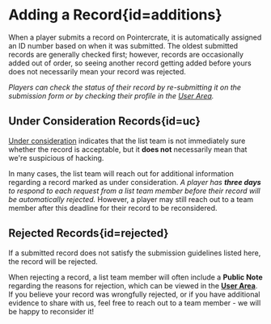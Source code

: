 <div class='panel fade js-scroll-anim' data-anim='fade'>

# Adding a Record{id=additions}

When a player submits a record on Pointercrate, it is automatically assigned an ID number based on when it was submitted. The oldest submitted records are generally checked first; however, records are occasionally added out of order, so seeing another record getting added before yours does not necessarily mean your record was rejected.

*Players can check the status of their record by re-submitting it on the submission form or by checking their profile in the [User Area](/login).*

## Under Consideration Records{id=uc}

[Under consideration](/guidelines/eligibility/#uc-records) indicates that the list team is not immediately sure whether the record is acceptable, but it **does not** necessarily mean that we're suspicious of hacking.

In many cases, the list team will reach out for additional information regarding a record marked as under consideration. *A player has **three days** to respond to each request from a list team member before their record will be automatically rejected.* However, a player may still reach out to a team member after this deadline for their record to be reconsidered.

## Rejected Records{id=rejected}
  
If a submitted record does not satisfy the submission guidelines listed here, the record will be rejected.

When rejecting a record, a list team member will often include a **Public Note** regarding the reasons for rejection, which can be viewed in the [**User Area**](/login). If you believe your record was wrongfully rejected, or if you have additional evidence to share with us, feel free to reach out to a team member - we will be happy to reconsider it!

</div>
